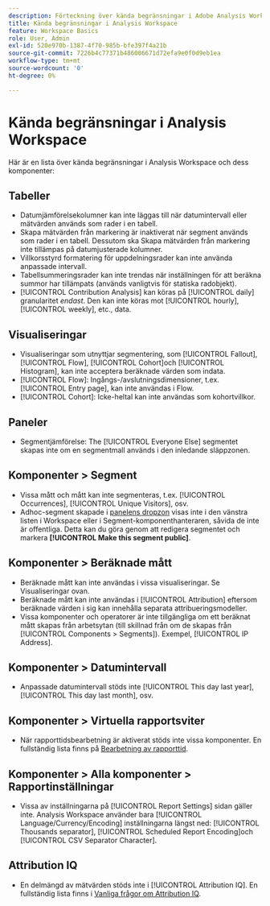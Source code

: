```yaml
---
description: Förteckning över kända begränsningar i Adobe Analysis Workspace och dess tillhörande komponenter
title: Kända begränsningar i Analysis Workspace
feature: Workspace Basics
role: User, Admin
exl-id: 520e970b-1387-4f70-985b-bfe397f4a21b
source-git-commit: 7226b4c77371b486006671d72efa9e0f0d9eb1ea
workflow-type: tm+mt
source-wordcount: '0'
ht-degree: 0%

---
```


# Kända begränsningar i Analysis Workspace

Här är en lista över kända begränsningar i Analysis Workspace och dess komponenter:

## Tabeller

* Datumjämförelsekolumner kan inte läggas till när datumintervall eller mätvärden används som rader i en tabell.
* Skapa mätvärden från markering är inaktiverat när segment används som rader i en tabell. Dessutom ska Skapa mätvärden från markering inte tillämpas på datumjusterade kolumner.
* Villkorsstyrd formatering för uppdelningsrader kan inte använda anpassade intervall.
* Tabellsummeringsrader kan inte trendas när inställningen för att beräkna summor har tillämpats (används vanligtvis för statiska radobjekt).
* [!UICONTROL Contribution Analysis] kan köras på [!UICONTROL daily] granularitet _endast_. Den kan inte köras mot [!UICONTROL hourly], [!UICONTROL weekly], etc., data.

## Visualiseringar

* Visualiseringar som utnyttjar segmentering, som [!UICONTROL Fallout], [!UICONTROL Flow], [!UICONTROL Cohort]och [!UICONTROL Histogram], kan inte acceptera beräknade värden som indata.
* [!UICONTROL Flow]: Ingångs-/avslutningsdimensioner, t.ex. [!UICONTROL Entry page], kan inte användas i Flow.
* [!UICONTROL Cohort]: Icke-heltal kan inte användas som kohortvillkor.

## Paneler

* Segmentjämförelse: The [!UICONTROL Everyone Else] segmentet skapas inte om en segmentmall används i den inledande släppzonen.

## Komponenter > Segment

* Vissa mått och mått kan inte segmenteras, t.ex. [!UICONTROL Occurrences], [!UICONTROL Unique Visitors], osv.
* Adhoc-segment skapade i [panelens dropzon](https://experienceleague.adobe.com/docs/analytics/analyze/analysis-workspace/panels/panels.html) visas inte i den vänstra listen i Workspace eller i Segment-komponenthanteraren, såvida de inte är offentliga. Detta kan du göra genom att redigera segmentet och markera **[!UICONTROL Make this segment public]**.

## Komponenter > Beräknade mått

* Beräknade mått kan inte användas i vissa visualiseringar. Se Visualiseringar ovan.
* Beräknade mått kan inte användas i [!UICONTROL Attribution] eftersom beräknade värden i sig kan innehålla separata attribueringsmodeller.
* Vissa komponenter och operatorer är inte tillgängliga om ett beräknat mått skapas från arbetsytan (till skillnad från om de skapas från [!UICONTROL Components > Segments]). Exempel, [!UICONTROL IP Address].

## Komponenter > Datumintervall

* Anpassade datumintervall stöds inte [!UICONTROL This day last year], [!UICONTROL This day last month], osv.

## Komponenter > Virtuella rapportsviter

* När rapporttidsbearbetning är aktiverat stöds inte vissa komponenter. En fullständig lista finns på [Bearbetning av rapporttid](/help/components/vrs/vrs-report-time-processing.md).

## Komponenter > Alla komponenter > Rapportinställningar

* Vissa av inställningarna på [!UICONTROL Report Settings] sidan gäller inte. Analysis Workspace använder bara [!UICONTROL Language/Currency/Encoding] inställningarna längst ned: [!UICONTROL Thousands separator], [!UICONTROL Scheduled Report Encoding]och [!UICONTROL CSV Separator Character].

## Attribution IQ

* En delmängd av mätvärden stöds inte i [!UICONTROL Attribution IQ]. En fullständig lista finns i [Vanliga frågor om Attribution IQ](../attribution/faq.md).

